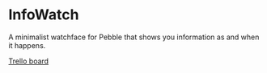 # InfoWatch
A minimalist watchface for Pebble that shows you information as and when it happens.

[Trello board](https://trello.com/b/2zrLuG00)
